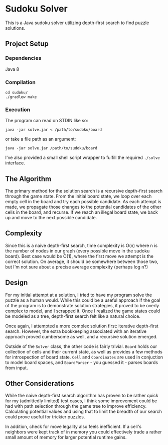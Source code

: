 # Sudoku Solver #

This is a Java sudoku solver utilizing depth-first search to find puzzle solutions.

## Project Setup ##

### Dependencies ###

Java 8

### Compilation ###

```
cd sudoku/
./gradlew make
```

### Execution ###

The program can read on STDIN like so:
```
java -jar solve.jar < /path/to/sudoku/board
```

or take a file path as an argument:
```
java -jar solve.jar /path/to/sudoku/board
```

I've also provided a small shell script wrapper to fulfill the required `./solve` interface.

## The Algorithm ##

The primary method for the solution search is a recursive depth-first search through the game state. From the initial board state, we loop over each empty cell in the board and try each possible candidate. As each attempt is made, we propagate those changes to the potential candidates of the other cells in the board, and recurse. If we reach an illegal board state, we back up and move to the next possible candidate.

## Complexity ##

Since this is a naive depth-first search, time complexity is O(n) where n is the number of nodes in our graph (every possible move in the sudoku board). Best case would be O(1), where the first move we attempt is the correct solution. On average, it should be somewhere between those two, but I'm not sure about a precise average complexity (perhaps log n?)

## Design ##

For my initial attempt at a solution, I tried to have my program solve the puzzle as a human would. While this could be a useful approach if the goal of the program is to demonstrate solution strategies, it proved to be overly complex to model, and I scrapped it. Once I realized the game states could be modeled as a tree, depth-first search felt like a natural choice.

Once again, I attempted a more complex solution first: iterative depth-first search. However, the extra bookkeeping associated with an iterative approach proved cumbersome as well, and a recursive solution emerged.

Outside of the `Solver` class, the other code is fairly trivial. `Board` holds our collection of cells and their current state, as well as provides a few methods for introspection of board state. `Cell` and `Coordinates` are used in conjuction to model board spaces, and `BoardParser` - you guessed it - parses boards from input.

## Other Considerations ##

While the naive depth-first search algorithm has proven to be rather quick for my (admittedly limited) test cases, I think some improvement could be had with path selection through the game tree to improve efficiency. Calculating potential values and using that to limit the breadth of our search could prove useful for trickier puzzles.

In addition, check for move legality also feels inefficient. If a cell's neighbors were kept track of in memory you could effectively trade a rather small amount of memory for larger potential runtime gains.
